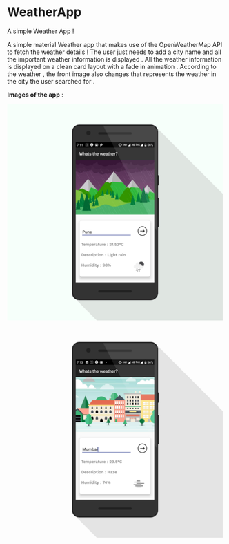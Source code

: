 # WeatherApp
A simple Weather App !

A simple material Weather app that makes use of the OpenWeatherMap API to fetch the weather details !
The user just needs to add a city name and all the important weather information is displayed .
All the weather information is displayed on a clean card layout with a fade in animation .
According to the weather , the front image also changes that represents the weather in the city the user searched for .

<strong>Images of the app</strong> :

<img src="https://github.com/parthpanchal123/WeatherApp/blob/master/Screenshots/app_demo.jpg" alt="Demo1" width="500"/>
<img src="https://github.com/parthpanchal123/WeatherApp/blob/master/Screenshots/app_demo2.jpg" alt="Demo2" width="500"/>


